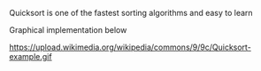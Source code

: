 Quicksort is one of the fastest sorting algorithms and easy to learn 

Graphical implementation below

https://upload.wikimedia.org/wikipedia/commons/9/9c/Quicksort-example.gif

